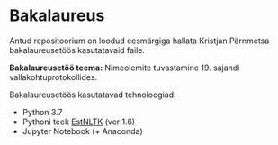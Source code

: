 # Bakalaureus

Antud repositoorium on loodud eesmärgiga hallata Kristjan Pärnmetsa bakalaureusetöös kasutatavaid faile.

**Bakalaureusetöö teema:** Nimeolemite tuvastamine 19. sajandi vallakohtuprotokollides.

Bakalaureusetöös kasutatavad tehnoloogiad:

- Python 3.7
- Pythoni teek [EstNLTK](https://github.com/estnltk/estnltk/tree/master) (ver 1.6)
- Jupyter Notebook (+ Anaconda)
